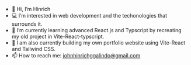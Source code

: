 <!-- - 👋 Hi, I’m Hinrich
- 💻 I’m interested in web development and the techonologies that surrounds it.
- 🌱 I’m currently learning advanced React.js and Typscript. 
- 🧱 I am currently building my own portfolio website using Vite-React and Tailwind CSS. 
- 🥊 I am also practicing by recreating my old project in Vite-React-typscript.
- ⚒  I am currently building my own portfolio website using react.
- 💞️ I’m looking to collaborate on any webdev stuff as long as I think I can contribute.
- 📫 How to reach me: johnhinrichggalindo@gmail.com -->

- 👋 Hi, I’m Hinrich
- 💻 I’m interested in web development and the techonologies that surrounds it.
- 🌱 I’m currently learning advanced React.js and Typscript by recreating my old project in Vite-React-typscript.
- 🧱 I am also currently building my own portfolio website using Vite-React and Tailwind CSS. 
- 📫 How to reach me: johnhinrichggalindo@gmail.com


<!---
Amaterasu10/Amaterasu10 is a ✨ special ✨ repository because its `README.md` (this file) appears on your GitHub profile.
You can click the Preview link to take a look at your changes.
--->
